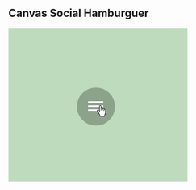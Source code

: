 ## Canvas Social Hamburguer

![Stars](https://github.com/felipekm/SocialHamburguer/blob/master/app/img/socialHamb.gif?raw=true)

